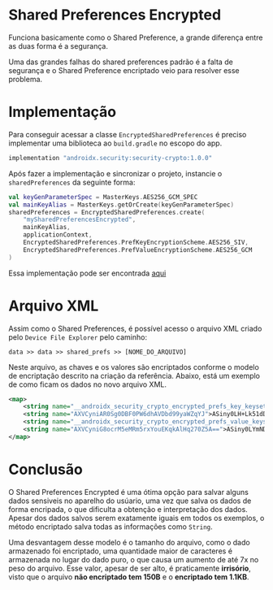 # Shared Preferences Encrypted

Funciona basicamente como o Shared Preference, a grande diferença entre as duas forma é a segurança.

Uma das grandes falhas do shared preferences padrão é a falta de segurança e o Shared Preference encriptado veio para resolver esse problema.

# Implementação

Para conseguir acessar a classe `EncryptedSharedPreferences` é preciso implementar uma biblioteca ao `build.gradle` no escopo do app.

```gradle
implementation "androidx.security:security-crypto:1.0.0"
```

Após fazer a implementação e sincronizar o projeto, instancie o `sharedPreferences` da seguinte forma:

```kotlin
val keyGenParameterSpec = MasterKeys.AES256_GCM_SPEC
val mainKeyAlias = MasterKeys.getOrCreate(keyGenParameterSpec)
sharedPreferences = EncryptedSharedPreferences.create(
    "mySharedPreferencesEncrypted",
    mainKeyAlias,
    applicationContext,
    EncryptedSharedPreferences.PrefKeyEncryptionScheme.AES256_SIV,
    EncryptedSharedPreferences.PrefValueEncryptionScheme.AES256_GCM
)
```

Essa implementação pode ser encontrada [aqui](https://developer.android.com/topic/security/data?hl=pt-br#edit-shared-preferences)

# Arquivo XML

Assim como o Shared Preferences, é possível acesso o arquivo XML criado pelo `Device File Explorer` pelo caminho:

```
data >> data >> shared_prefs >> [NOME_DO_ARQUIVO]
```

Neste arquivo, as chaves e os valores são encriptados conforme o modelo de encriptação descrito na criação da referência.
Abaixo, está um exemplo de como ficam os dados no novo arquivo XML.

```xml
<map>
    <string name="__androidx_security_crypto_encrypted_prefs_key_keyset__">12a9010cc698dc1bfc58ef73eb336620c9ca5c771b4c23570578cb8e466f1046982a076e47a817efb8492c0bac9154cfe61f628abdc863330188b09fd6be615fbcf3c915482b6c0cf08584a7df27ceacd3f3a7786b9d975aab315c1bc5e2b3bd2331a90631439dc13b5ababccde0c928df131742c57c9baa988c70c1034ec32ccb9b50656d258132919eb9fc4d048399d44d0fb93895222d4200524be5fe6ec1c80ed40bc1472e16f83818871a4408f8948baa07123c0a30747970652e676f6f676c65617069732e636f6d2f676f6f676c652e63727970746f2e74696e6b2e4165735369764b6579100118f8948baa072001</string>
    <string name="AXVCyniAR0Sg0DBF0PW6dhAVDbd99yaWZqYJ">ASiny0LH+Lk51dDNe+juadqarCVX26hoCUG7x0fLpKfD05mxi1y9psk=</string>
    <string name="__androidx_security_crypto_encrypted_prefs_value_keyset__">128801de6a32961d2fd644b2c11a386be7f15ca5dcbd27d4fd682a046d57f7299c3c6717330a41baedb2e20c8392a8fe8fdbfaaff6e569c5083eebd6f76222b96d021c7b21fa0a31dfe955213e975ac91096cb29596933d5b9dea1760a9a7a9cc1f9c847bebdb40b31655a40c0d5bddf491418a44565e140b2a6c9f6868923f7b12b74031eee65530f0e211a4408c2969fc502123c0a30747970652e676f6f676c65617069732e636f6d2f676f6f676c652e63727970746f2e74696e6b2e41657347636d4b6579100118c2969fc5022001</string>
    <string name="AXVCyniG8ocrM5eMRm5rxYouEKqkAlHq270Z5A==">ASiny0LYmNDM054ErwHN+ru2qvkhyhwkXnVhldOnhhwXW91IYHXiS0mpPoEwNjU=</string>
</map>
```

# Conclusão

O Shared Preferences Encrypted é uma ótima opção para salvar alguns dados sensiveis no aparelho do usúario, uma vez que salva os dados de forma encripada, o que dificulta a obtenção e interpretação dos dados. Apesar dos dados salvos serem exatamente iguais em todos os exemplos, o método encriptado salva todas as informações como `String`.

Uma desvantagem desse modelo é o tamanho do arquivo, como o dado armazenado foi encriptado, uma quantidade maior de caracteres é armazenada no lugar do dado puro, o que causa um aumento de até 7x no peso do arquivo. Esse valor, apesar de ser alto, é praticamente **irrisório**, visto que o arquivo **não encriptado tem 150B** e o **encriptado tem 1.1KB**.

 
 
